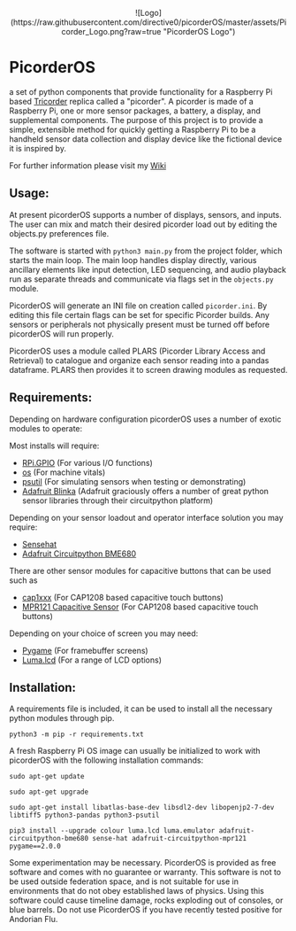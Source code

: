 <p align="center">
![Logo](https://raw.githubusercontent.com/directive0/picorderOS/master/assets/Picorder_Logo.png?raw=true "PicorderOS Logo")
</p>

# PicorderOS

a set of python components that provide functionality for a Raspberry Pi based [Tricorder](https://en.wikipedia.org/wiki/Tricorder) replica called a "picorder". A picorder is made of a Raspberry Pi, one or more sensor packages, a battery, a display, and supplemental components. The purpose of this project is to provide a simple, extensible method for quickly getting a Raspberry Pi to be a handheld sensor data collection and display device like the fictional device it is inspired by.

For further information please visit my [Wiki](https://squaredwave.com/wiki/index.php?title=PicorderOS)

## Usage:
At present picorderOS supports a number of displays, sensors, and inputs. The user can mix and match their desired picorder load out by editing the objects.py preferences file.

The software is started with ```python3 main.py``` from the project folder, which starts the main loop. The main loop handles display directly, various ancillary elements like input detection, LED sequencing, and audio playback run as separate threads and communicate via flags set in the ```objects.py``` module.

PicorderOS will generate an INI file on creation called ```picorder.ini```. By editing this file certain flags can be set for specific Picorder builds. Any sensors or peripherals not physically present must be turned off before picorderOS will run properly.

PicorderOS uses a module called PLARS (Picorder Library Access and Retrieval) to catalogue and organize each sensor reading into a pandas dataframe. PLARS then provides it to screen drawing modules as requested.

## Requirements:
Depending on hardware configuration picorderOS uses a number of exotic modules to operate:

Most installs will require:
- [RPi.GPIO](https://pypi.org/project/RPi.GPIO/) (For various I/O functions)
- [os](https://pythonprogramming.net/python-3-os-module/) (For machine vitals)
- [psutil](https://psutil.readthedocs.io/en/latest/) (For simulating sensors when testing or demonstrating)
- [Adafruit Blinka](https://learn.adafruit.com/circuitpython-on-raspberrypi-linux/installing-circuitpython-on-raspberry-pi) (Adafruit graciously offers a number of great python sensor libraries through their circuitpython platform)

Depending on your sensor loadout and operator interface solution you may require:
- [Sensehat](https://projects.raspberrypi.org/en/projects/getting-started-with-the-sense-hat/2)
- [Adafruit Circuitpython BME680](https://github.com/adafruit/Adafruit_CircuitPython_BME680)

There are other sensor modules for capacitive buttons that can be used such as
- [cap1xxx](https://github.com/pimoroni/cap1xxx) (For CAP1208 based capacitive touch buttons)
- [MPR121 Capacitive Sensor](https://github.com/adafruit/Adafruit_CircuitPython_MPR121) (For CAP1208 based capacitive touch buttons)

Depending on your choice of screen you may need:
- [Pygame](https://www.pygame.org/wiki/GettingStarted) (For framebuffer screens)
- [Luma.lcd](https://pypi.org/project/luma.lcd/) (For a range of LCD options)

## Installation:

A requirements file is included, it can be used to install all the necessary python modules through pip.

```
python3 -m pip -r requirements.txt
```

A fresh Raspberry Pi OS image can usually be initialized to work with picorderOS with the following installation commands:

```
sudo apt-get update

sudo apt-get upgrade

sudo apt-get install libatlas-base-dev libsdl2-dev libopenjp2-7-dev libtiff5 python3-pandas python3-psutil

pip3 install --upgrade colour luma.lcd luma.emulator adafruit-circuitpython-bme680 sense-hat adafruit-circuitpython-mpr121 pygame==2.0.0

```

Some experimentation may be necessary. PicorderOS is provided as free software and comes with no guarantee or warranty. This software is not to be used outside federation space, and is not suitable for use in environments that do not obey established laws of physics. Using this software could cause timeline damage, rocks exploding out of consoles, or blue barrels. Do not use PicorderOS if you have recently tested positive for Andorian Flu.

